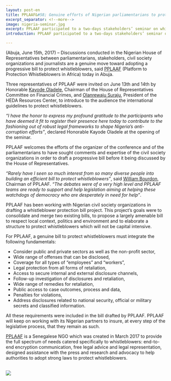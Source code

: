 ```yaml
---
layout: post-en
title: PPLAAF&#58; Genuine efforts of Nigerian parliamentarians to protect whistleblowers welcomed
excerpt_separator: <!--more-->
image: nigeria-seminar.jpg
excerpt: PPLAAF participated to a two-days stakeholders’ seminar on whistleblowing and legal protection.
introduction: PPLAAF participated to a two-days stakeholders’ seminar on whistleblowing and legal protection.

---
```


(Abuja, June 15th, 2017) – Discussions conducted in the Nigerian House of Representatives between parliamentarians, stakeholders, civil society organizations and journalists are a genuine move toward adopting a progressive bill to protect whistleblowers, said [PPLAAF](https://pplaaf.org) (Platform to Protection Whistleblowers in Africa) today in Abuja.

Three representatives of PPLAAF were invited on June 13th and 14th by Honorable [Kayode Oladele](https://en.wikipedia.org/wiki/Kayode_Oladele), Chairman of the House of Representatives Committee on Financial Crimes, and [Olanrewaju Suraju](https://twitter.com/larryk371), President of the HEDA Resources Center, to introduce to the audience the international guidelines to protect whistleblowers.

_“I have the honor to express my profound gratitude to the participants who have deemed it fit to register their presence here today to contribute to the fashioning out of robust legal frameworks to shape Nigeria’s anti-corruption efforts”_, declared Honorable Kayode Oladele at the opening of the seminar. 

PPLAAF welcomes the efforts of the organizer of the conference and of the parliamentarians to have sought comments and expertise of the civil society organizations in order to draft a progressive bill before it being discussed by the House of Representatives. 

_“Rarely have I seen so much interest from so many diverse people into building an efficient bill to protect whistleblowers”_, said [William Bourdon](https://pplaaf.org/who-we-are.html), Chairman of PPLAAF. _“The debates were of a very high level and PPLAAF teams are ready to support and help legislation aiming at helping these watchdogs of democracy who are desperately in need for help”_.

PPLAAF has been working with Nigerian civil society organizations in drafting a whistleblower protection bill project. This project’s goals were to consolidate and merge two existing bills, to propose a largely amenable bill to respect local context, politics and environment and to elaborate a structure to protect whistleblowers which will not be capital intensive.

For PPLAAF, a genuine bill to protect whistleblowers must integrate the following fundamentals:

-	Consider public and private sectors as well as the non-profit sector,
-	Wide range of offenses that can be disclosed,
-	Coverage for all types of “employees” and “workers”,
-	Legal protection from all forms of retaliation,
-	Access to secure internal and external disclosure channels,
-	Follow-up investigation of disclosures and retaliation,
-	Wide range of remedies for retaliation,
-	Public access to case outcomes, process and data,
-	Penalties for violations,
-	Address disclosures related to national security, official or military secrets and classified information.

All these requirements were included in the bill drafted by PPLAAF. PPLAAF will keep on working with its Nigerian partners to insure, at every step of the legislative process, that they remain as such.

[PPLAAF](https://pplaaf.org/faq.html) is a Senegalese NGO which was created in March 2017 to provide the full spectrum of needs catered specifically to whistleblowers: end-to-end encryption communication, free legal advice and legal representation, designed assistance with the press and research and advocacy to help authorities to adopt strong laws to protect whistleblowers. 

<br>
<img class="img-responsive img-post center-block" src="/img/posts/nigeria-seminar-1.jpg">

<br>
